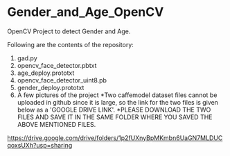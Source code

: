 # Gender_and_Age_OpenCV
OpenCV  Project to detect Gender and Age.

Following are the contents of the repository:

1. gad.py
2. opencv_face_detector.pbtxt
3. age_deploy.prototxt
4. opencv_face_detector_uint8.pb
5. gender_deploy.prototxt
6. A few pictures of the project
*Two caffemodel dataset files cannot be uploaded in github since it is large, so the link for the two files is given below as a 'GOOGLE DRIVE LINK'.
*PLEASE DOWNLOAD THE TWO FILES AND SAVE IT IN THE SAME FOLDER WHERE YOU SAVED THE ABOVE MENTIONED FILES. 

https://drive.google.com/drive/folders/1p2fUXnyBpMKmbn6UaGN7MLDUCqoxsUXh?usp=sharing
